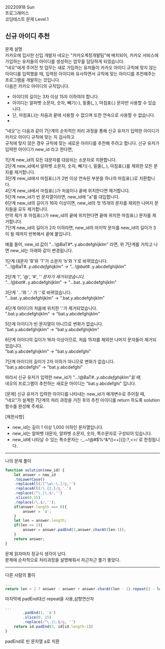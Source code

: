 20220918 Sun  
프로그래머스  
코딩테스트 문제 Level.1  

신규 아이디 추천  
---
문제 설명  
카카오에 입사한 신입 개발자 네오는 "카카오계정개발팀"에 배치되어, 카카오 서비스에 가입하는 유저들의 아이디를 생성하는 업무를 담당하게 되었습니다.  
"네오"에게 주어진 첫 업무는 새로 가입하는 유저들이 카카오 아이디 규칙에 맞지 않는 아이디를 입력했을 때, 입력된 아이디와 유사하면서 규칙에 맞는 아이디를 추천해주는 프로그램을 개발하는 것입니다.  
다음은 카카오 아이디의 규칙입니다.  

- 아이디의 길이는 3자 이상 15자 이하여야 합니다.  
- 아이디는 알파벳 소문자, 숫자, 빼기(-), 밑줄(_ ), 마침표(.) 문자만 사용할 수 있습니다.  
- 단, 마침표(.)는 처음과 끝에 사용할 수 없으며 또한 연속으로 사용할 수 없습니다.  
- 
"네오"는 다음과 같이 7단계의 순차적인 처리 과정을 통해 신규 유저가 입력한 아이디가 카카오 아이디 규칙에 맞는 지 검사하고  
규칙에 맞지 않은 경우 규칙에 맞는 새로운 아이디를 추천해 주려고 합니다.
신규 유저가 입력한 아이디가 new_id 라고 한다면,

1단계 new_id의 모든 대문자를 대응되는 소문자로 치환합니다.  
2단계 new_id에서 알파벳 소문자, 숫자, 빼기(-), 밑줄(_ ), 마침표(.)를 제외한 모든 문자를 제거합니다.  
3단계 new_id에서 마침표(.)가 2번 이상 연속된 부분을 하나의 마침표(.)로 치환합니다.  
4단계 new_id에서 마침표(.)가 처음이나 끝에 위치한다면 제거합니다.  
5단계 new_id가 빈 문자열이라면, new_id에 "a"를 대입합니다.  
6단계 new_id의 길이가 16자 이상이면, new_id의 첫 15개의 문자를 제외한 나머지 문자들을 모두 제거합니다.  
     만약 제거 후 마침표(.)가 new_id의 끝에 위치한다면 끝에 위치한 마침표(.) 문자를 제거합니다.  
7단계 new_id의 길이가 2자 이하라면, new_id의 마지막 문자를 new_id의 길이가 3이 될 때까지 반복해서 끝에 붙입니다.  

예를 들어, new_id 값이 "...!@BaT#*..y.abcdefghijklm" 라면, 위 7단계를 거치고 나면 new_id는 아래와 같이 변경됩니다.  

1단계 대문자 'B'와 'T'가 소문자 'b'와 't'로 바뀌었습니다.  
"...!@BaT#*..y.abcdefghijklm" → "...!@bat#*..y.abcdefghijklm"  

2단계 '!', '@', '#', '*' 문자가 제거되었습니다.  
"...!@bat#*..y.abcdefghijklm" → "...bat..y.abcdefghijklm"  

3단계 '...'와 '..' 가 '.'로 바뀌었습니다.  
"...bat..y.abcdefghijklm" → ".bat.y.abcdefghijklm"  

4단계 아이디의 처음에 위치한 '.'가 제거되었습니다.  
".bat.y.abcdefghijklm" → "bat.y.abcdefghijklm"  

5단계 아이디가 빈 문자열이 아니므로 변화가 없습니다.  
"bat.y.abcdefghijklm" → "bat.y.abcdefghijklm"  

6단계 아이디의 길이가 16자 이상이므로, 처음 15자를 제외한 나머지 문자들이 제거되었습니다.  
"bat.y.abcdefghijklm" → "bat.y.abcdefghi"  

7단계 아이디의 길이가 2자 이하가 아니므로 변화가 없습니다.  
"bat.y.abcdefghi" → "bat.y.abcdefghi"  

따라서 신규 유저가 입력한 new_id가 "...!@BaT#*..y.abcdefghijklm"일 때,*  
네오의 프로그램이 추천하는 새로운 아이디는 "bat.y.abcdefghi" 입니다.

[문제]
신규 유저가 입력한 아이디를 나타내는 new_id가 매개변수로 주어질 때,  
"네오"가 설계한 7단계의 처리 과정을 거친 후의 추천 아이디를 return 하도록 solution 함수를 완성해 주세요.  

[제한사항]  
- new_id는 길이 1 이상 1,000 이하인 문자열입니다.  
- new_id는 알파벳 대문자, 알파벳 소문자, 숫자, 특수문자로 구성되어 있습니다.  
- new_id에 나타날 수 있는 특수문자는 -_.~!@#$%^&*()=+[{]}:?,<>/ 로 한정됩니다.  

***
나의 문제 풀이
```jsx
function solution(new_id) {
    let answer = new_id
    .toLowerCase()
    .replaceAll(/[^\w\-\.]/g,'')
    .replaceAll(/\.{2,}/g,'.')
    .replace(/^\.|\.$/,'')
    .slice(0,15)
    .replace(/\.$/,'');
    if(answer.length === 0){
        answer = 'a';
    }
    let len = answer.length;
    if(len <= 2){
        answer = answer.padEnd(3,answer.charAt(len-1));
    }
    return answer;
}
```
문제 읽자마자 정규식 생각이 났다.  
문제에 순차적으로 처리과정을 설명해줘서 차근차근 풀기 좋았다.  

***
다른 사람의 풀이
```jsx
...
return len > 2 ? answer : answer + answer.charAt(len - 1).repeat(3 - len);
```
마지막에 padEnd대신 repeat을 사용,삼항연산자 

```jsx
...
        .padEnd(1, 'a')
        .slice(0, 15)
        .replace(/^\.|\.$/g, '')        
    return id.padEnd(3, id[id.length-1])
}
```
padEnd로 빈 문자열 a로 치환




